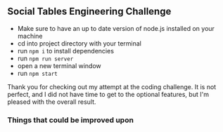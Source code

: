 ## Social Tables Engineering Challenge

* Make sure to have an up to date version of node.js installed on your machine
* cd into project directory with your terminal
*  run ```npm i``` to install dependencies
* run ```npm run server```
* open a new terminal window
* run ```npm start```

Thank you for checking out my attempt at the coding challenge. It is not perfect, and I did not have
time to get to the optional features, but I'm pleased with the overall result.

### Things that could be improved upon
